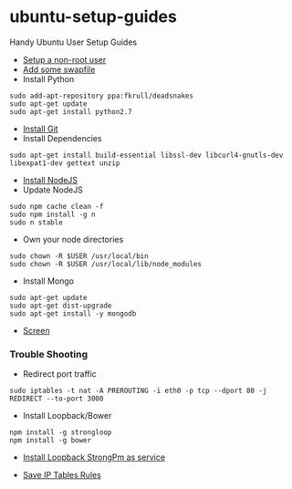 # ubuntu-setup-guides
Handy Ubuntu User Setup Guides

- [Setup a non-root user](https://www.digitalocean.com/community/tutorials/initial-server-setup-with-ubuntu-14-04)
- [Add some swapfile](https://www.digitalocean.com/community/tutorials/how-to-add-swap-on-ubuntu-14-04)
- Install Python
```
sudo add-apt-repository ppa:fkrull/deadsnakes
sudo apt-get update
sudo apt-get install python2.7
```
- [Install Git](https://www.digitalocean.com/community/tutorials/how-to-install-git-on-ubuntu-14-04)
- Install Dependencies
```
sudo apt-get install build-essential libssl-dev libcurl4-gnutls-dev libexpat1-dev gettext unzip
```
- [Install NodeJS](https://www.digitalocean.com/community/tutorials/how-to-install-node-js-on-an-ubuntu-14-04-server)
- Update NodeJS
```
sudo npm cache clean -f
sudo npm install -g n
sudo n stable
```
- Own your node directories
```
sudo chown -R $USER /usr/local/bin
sudo chown -R $USER /usr/local/lib/node_modules
```
- Install Mongo
```
sudo apt-get update
sudo apt-get dist-upgrade
sudo apt-get install -y mongodb
```
- [Screen](https://help.ubuntu.com/community/Screen)

### Trouble Shooting
- Redirect port traffic
```
sudo iptables -t nat -A PREROUTING -i eth0 -p tcp --dport 80 -j REDIRECT --to-port 3000
```
- Install Loopback/Bower
```
npm install -g strongloop
npm install -g bower
```
- [Install Loopback StrongPm as service](http://strong-pm.io/prod/)

- [Save IP Tables Rules](http://askubuntu.com/questions/119393/how-to-save-rules-of-the-iptables)

